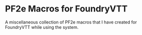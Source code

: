 # PF2e Macros for FoundryVTT

A miscellaneous collection of PF2e macros that I have created for FoundryVTT while using the system.
